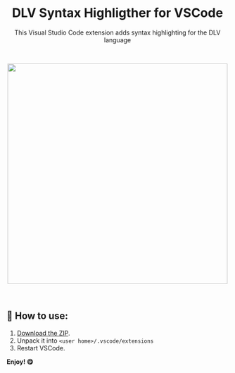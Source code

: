 <h1 align="center">DLV Syntax Highligther for VSCode</h1>
<p align="center">This Visual Studio Code extension adds syntax highlighting for the DLV language</p>
<br>
<p align="center"><img src="../assets/example.png?raw=true" height="500px"/></p>
<br>

## :triangular_flag_on_post: How to use:

1. [Download the ZIP](https://github.com/w1nte/VSC-DLV-Syntax-Highlighting/archive/main.zip).
2. Unpack it into `<user home>/.vscode/extensions`
3. Restart VSCode.

**Enjoy! :yum:**
